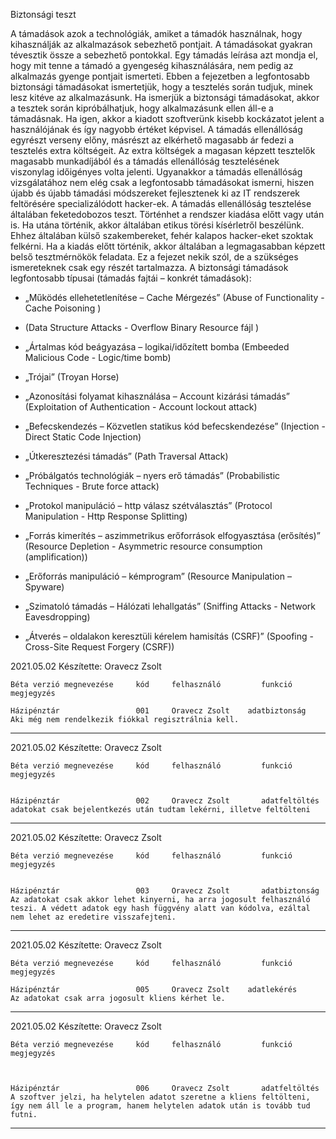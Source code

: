 Biztonsági teszt


A támadások azok a technológiák, amiket a támadók használnak, hogy kihasználják az
alkalmazások sebezhető pontjait. A támadásokat gyakran tévesztik össze a sebezhető
pontokkal. Egy támadás leírása azt mondja el, hogy mit tenne a támadó a gyengeség
kihasználására, nem pedig az alkalmazás gyenge pontjait ismerteti.
Ebben a fejezetben a legfontosabb biztonsági támadásokat ismertetjük, hogy a tesztelés
során tudjuk, minek lesz kitéve az alkalmazásunk. Ha ismerjük a biztonsági támadásokat,
akkor a tesztek során kipróbálhatjuk, hogy alkalmazásunk ellen áll-e a támadásnak. Ha igen,
akkor a kiadott szoftverünk kisebb kockázatot jelent a használójának és így nagyobb értéket
képvisel. A támadás ellenállóság egyrészt verseny előny, másrészt az elkérhető magasabb ár
fedezi a tesztelés extra költségeit. Az extra költségek a magasan képzett tesztelők magasabb
munkadíjából és a támadás ellenállóság tesztelésének viszonylag időigényes volta jelenti.
Ugyanakkor a támadás ellenállóság vizsgálatához nem elég csak a legfontosabb támadásokat
ismerni, hiszen újabb és újabb támadási módszereket fejlesztenek ki az IT rendszerek
feltörésére specializálódott hacker-ek.
A támadás ellenállóság tesztelése általában feketedobozos teszt. Történhet a rendszer
kiadása előtt vagy után is. Ha utána történik, akkor általában etikus törési kísérletről
beszélünk. Ehhez általában külső szakembereket, fehér kalapos hacker-eket szoktak felkérni.
Ha a kiadás előtt történik, akkor általában a legmagasabban képzett belső tesztmérnökök
feladata. Ez a fejezet nekik szól, de a szükséges ismereteknek csak egy részét tartalmazza.
A biztonsági támadások legfontosabb típusai (támadás fajtái – konkrét támadások):

- „Működés ellehetetlenítése – Cache Mérgezés” (Abuse of Functionality - Cache
  Poisoning )

- (Data Structure Attacks - Overflow Binary Resource fájl )
- „Ártalmas kód beágyazása – logikai/időzített bomba (Embeeded Malicious Code -
  Logic/time bomb)
-  „Trójai” (Troyan Horse)
- „Azonosítási folyamat kihasználása – Account kizárási támadás” (Exploitation of
  Authentication - Account lockout attack)
-  „Befecskendezés – Közvetlen statikus kód befecskendezése” (Injection - Direct Static
  Code Injection)
-  „Útkeresztezési támadás” (Path Traversal Attack)
-  „Próbálgatós technológiák – nyers erő támadás” (Probabilistic Techniques - Brute
  force attack)
- „Protokol manipuláció – http válasz szétválasztás” (Protocol Manipulation - Http
  Response Splitting)
-  „Forrás kimerítés – aszimmetrikus erőforrások elfogyasztása (erősítés)” (Resource
  Depletion - Asymmetric resource consumption (amplification))
-  „Erőforrás manipuláció – kémprogram” (Resource Manipulation – Spyware)
- „Szimatoló támadás – Hálózati lehallgatás” (Sniffing Attacks - Network
  Eavesdropping)
- „Átverés – oldalakon keresztüli kérelem hamisítás (CSRF)” (Spoofing - Cross-Site
  Request Forgery (CSRF))





2021.05.02
Készítette: Oravecz Zsolt

	Béta verzió megnevezése		kód		felhasználó			funkció			megjegyzés
	
	Házipénztár					001		Oravecz Zsolt	 adatbiztonság		Aki még nem rendelkezik fiókkal regisztrálnia kell.

**************************************************************************************************************************************************************************

2021.05.02
Készítette: Oravecz Zsolt


	Béta verzió megnevezése		kód		felhasználó			funkció			megjegyzés


	Házipénztár					002		Oravecz Zsolt		adatfeltöltés		adatokat csak bejelentkezés után tudtam lekérni, illetve feltölteni

************************************************************************************************************************************************************************

2021.05.02
Készítette: Oravecz Zsolt

	Béta verzió megnevezése		kód		felhasználó			funkció			megjegyzés


	Házipénztár					003		Oravecz Zsolt		adatbiztonság		Az adatokat csak akkor lehet kinyerni, ha arra jogosult felhasználó teszi. A védett adatok egy hash függvény alatt van kódolva, ezáltal nem lehet az eredetire visszafejteni.

************************************************************************************************************************************************************************

2021.05.02
Készítette: Oravecz Zsolt

	Béta verzió megnevezése		kód		felhasználó			funkció			megjegyzés

	Házipénztár					005		Oravecz Zsolt	 adatlekérés		Az adatokat csak arra jogosult kliens kérhet le.

************************************************************************************************************************************************************************

2021.05.02
Készítette: Oravecz Zsolt

	Béta verzió megnevezése		kód		felhasználó			funkció			megjegyzés



	Házipénztár					006		Oravecz Zsolt		adatfeltöltés	A szoftver jelzi, ha helytelen adatot szeretne a kliens	feltölteni, így nem áll le a program, hanem helytelen adatok után is tovább tud futni.

************************************************************************************************************************************************************************

